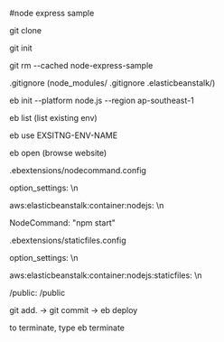 #node express sample

git clone

git init

git rm --cached node-express-sample

.gitignore (node_modules/  .gitignore  .elasticbeanstalk/)

eb init --platform node.js --region ap-southeast-1

eb list (list existing env)

eb use EXSITNG-ENV-NAME

eb open (browse website)

.ebextensions/nodecommand.config

option_settings: \n
  
aws:elasticbeanstalk:container:nodejs: \n
    
NodeCommand: "npm start"

.ebextensions/staticfiles.config

option_settings: \n
  
aws:elasticbeanstalk:container:nodejs:staticfiles: \n
    
/public: /public

git add. -> git commit -> eb deploy

to terminate, type eb terminate
